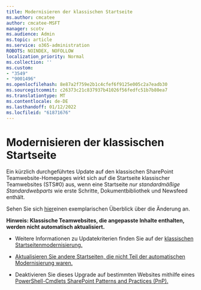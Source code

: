 ```yaml
---
title: Modernisieren der klassischen Startseite
ms.author: cmcatee
author: cmcatee-MSFT
manager: scotv
ms.audience: Admin
ms.topic: article
ms.service: o365-administration
ROBOTS: NOINDEX, NOFOLLOW
localization_priority: Normal
ms.collection: ''
ms.custom:
- "3549"
- "9001496"
ms.openlocfilehash: 8e87a2f759e2b1c4cfef6f9125e005c2a7eadb30
ms.sourcegitcommit: c26373c21c837937b41026f56fedfc51b7b80ea7
ms.translationtype: MT
ms.contentlocale: de-DE
ms.lasthandoff: 01/12/2022
ms.locfileid: "61871676"
---
```

# <a name="modernize-the-classic-home-page"></a>Modernisieren der klassischen Startseite

Ein kürzlich durchgeführtes Update auf den klassischen SharePoint Teamwebsite-Homepages wirkt sich auf die Startseite klassischer Teamwebsites (STS#0) aus, wenn eine Startseite *nur standardmäßige Standardwebparts* wie erste Schritte, Dokumentbibliothek und Newsfeed enthält.

Sehen Sie sich [hier](https://docs.microsoft.com/sharepoint/sharepointonline/media/homepage-upgrade-gif.gif)einen exemplarischen Überblick über die Änderung an. 

**Hinweis: Klassische Teamwebsites, die angepasste Inhalte enthalten, werden nicht automatisch aktualisiert.**

* Weitere Informationen zu Updatekriterien finden Sie auf der [klassischen Startseitenmodernisierung.](https://docs.microsoft.com/sharepoint/disable-auto-modernization-classic-home-pages#why-update-classic-team-site-home-pages-to-modern)

* [Aktualisieren Sie andere Startseiten, die nicht Teil der automatischen Modernisierung waren.](https://docs.microsoft.com/sharepoint/dev/transform/modernize-userinterface-site-pages)

* Deaktivieren Sie dieses Upgrade auf bestimmten Websites mithilfe eines [PowerShell-Cmdlets SharePoint Patterns and Practices (PnP).](https://docs.microsoft.com/powershell/sharepoint/sharepoint-pnp/sharepoint-pnp-cmdlets)
